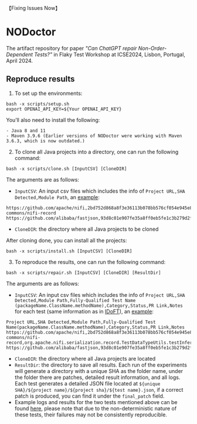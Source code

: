 【Fixing Issues Now】

# NODoctor
The artifact repository for paper *"Can ChatGPT repair Non-Order-Dependent Tests?"* in Flaky Test Workshop at ICSE2024, Lisbon, Portugal, April 2024.

## Reproduce results

1. To set up the environments:
```
bash -x scripts/setup.sh
export OPENAI_API_KEY=${Your OPENAI_API_KEY}
```
You’ll also need to install the following:
```
- Java 8 and 11
- Maven 3.9.6 (Earlier versions of NODoctor were working with Maven 3.6.3, which is now outdated.)
```

2. To clone all Java projects into a directory, one can run the following command:
```
bash -x scripts/clone.sh [InputCSV] [CloneDIR]
```
The arguments are as follows:
- `InputCSV`: An input csv files which includes the info of `Project URL,SHA Detected,Module Path`, an [example](example/input_modeule.csv):
```
https://github.com/apache/nifi,2bd752d868a8f3e36113b078bb576cf054e945e8,nifi-commons/nifi-record
https://github.com/alibaba/fastjson,93d8c01e907fe35a8ff0eb5fe1c3b279d2f30282,.,

```
- `CloneDIR`: the directory where all Java projects to be cloned

After cloning done, you can install all the projects:   
```
bash -x scripts/install.sh [InputCSV] [CloneDIR]
```

3. To reproduce the results, one can run the following command:
```
bash -x scripts/repair.sh [InputCSV] [CloneDIR] [ResultDir]
```
The arguments are as follows:
- `InputCSV`: An input csv files which includes the info of `Project URL,SHA Detected,Module Path,Fully-Qualified Test Name (packageName.ClassName.methodName),Category,Status,PR Link,Notes` for each test (same information as in [IDoFT](https://github.com/TestingResearchIllinois/idoft)), an [example](example/input_test.csv):
```
Project URL,SHA Detected,Module Path,Fully-Qualified Test Name(packageName.ClassName.methodName),Category,Status,PR Link,Notes
https://github.com/apache/nifi,2bd752d868a8f3e36113b078bb576cf054e945e8,nifi-commons/nifi-record,org.apache.nifi.serialization.record.TestDataTypeUtils.testInferTypeWithMapNonStringKeys,ID,,,,
https://github.com/alibaba/fastjson,93d8c01e907fe35a8ff0eb5fe1c3b279d2f30282,.,com.alibaba.json.bvt.GroovyTest.test_groovy,NOD,RepoArchived,,
```
- `CloneDIR`: the directory where all Java projects are located
- `ResultDir`: the directory to save all results. Each run of the experiments will generate a directory with a unique SHA as the folder name, under the folder there are patches, detailed result information, and all logs.
Each test generates a detailed JSON file located at `${unique SHA}/${project name}/${project sha}/${test name}.json`, if a correct patch is produced, you can find it under the `final_patch` field.
- Example logs and results for the two tests mentioned above can be found [here](example/example_logs/), please note that due to the non-deterministic nature of these tests, their failures may not be consistently reproducible.

